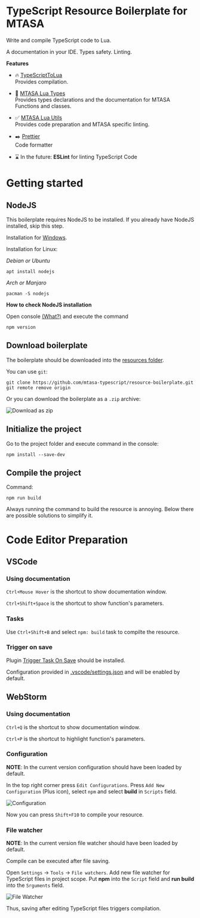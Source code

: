 # TypeScript Resource Boilerplate for MTASA

Write and compile TypeScript code to Lua. 

A documentation in your IDE. Types safety. Linting. 

**Features**

- 🔥 [TypeScriptToLua](https://www.npmjs.com/package/typescript-to-lua)  
Provides compilation.

- 📓 [MTASA Lua Types](https://www.npmjs.com/package/mtasa-lua-types)  
Provides types declarations and the documentation for MTASA Functions and classes.

- ✅ [MTASA Lua Utils](https://www.npmjs.com/package/mtasa-lua-utils)  
Provides code preparation and MTASA specific linting.
  
- ✒️ [Prettier](https://www.npmjs.com/package/prettier)  
Code formatter
  
- ⌛ In the future: **ESLint** for linting TypeScript Code

# Getting started

## NodeJS

This boilerplate requires NodeJS to be installed.
If you already have NodeJS installed, skip this step.

Installation for [Windows](https://nodejs.org/en/download/).

Installation for Linux:

*Debian or Ubuntu*

```shell
apt install nodejs
```

*Arch or Manjaro*

```shell
pacman -S nodejs
```

**How to check NodeJS installation**

Open console
[(What?)](https://www.howtogeek.com/235101/10-ways-to-open-the-command-prompt-in-windows-10/#:~:text=Press%20Windows%2BR%20to%20open,open%20an%20administrator%20Command%20Prompt.)
and execute the command

```shell
npm version
```

## Download boilerplate

The boilerplate should be downloaded into the 
[resources folder](https://wiki.multitheftauto.com/wiki/Resources#:~:text=This%20is%20located).

You can use `git`:

```shell
git clone https://github.com/mtasa-typescript/resource-boilerplate.git
git remote remove origin
```

Or you can download the boilerplate as a `.zip` archive:

![Download as zip](https://i.imgur.com/Ml9YfUg.png)

## Initialize the project

Go to the project folder and execute command in the console:

```shell
npm install --save-dev
```

## Compile the project

Command:

```shell
npm run build
```

Always running the command to build the resource is annoying. 
Below there are possible solutions to simplify it.

# Code Editor Preparation

## VSCode

### Using documentation

`Ctrl+Mouse Hover` is the shortcut to show documentation window.

`Ctrl+Shift+Space` is the shortcut to show function's parameters.

### Tasks

Use `Ctrl+Shift+B` and select `npm: build` task to compilte the resource.

### Trigger on save

Plugin [Trigger Task On Save](https://marketplace.visualstudio.com/items?itemName=Gruntfuggly.triggertaskonsave)
should be installed.

Configuration provided in [.vscode/settings.json](.vscode/settings.json) and will be enabled by default.

## WebStorm

### Using documentation

`Ctrl+Q` is the shortcut to show documentation window.

`Ctrl+P` is the shortcut to highlight function's parameters.

### Configuration

**NOTE**: In the current version configuration should have been loaded by default.

In the top right corner press `Edit Configurations`. 
Press `Add New Configuration` (Plus icon), select `npm` and select **build** in `Scripts` field.

![Configuration](https://i.imgur.com/79iD3fW.png)

Now you can press `Shift+F10` to compile your resource.

### File watcher

**NOTE**: In the current version file watcher should have been loaded by default.

Compile can be executed after file saving.

Open `Settings` -> `Tools` -> `File watchers`. 
Add new file watcher for TypeScript files in project scope.
Put **npm** into the `Script` field and **run build** into the `Srguments` field.

![File Watcher](https://i.imgur.com/NuLtNH3.png)

Thus, saving after editing TypeScript files triggers compilation. 